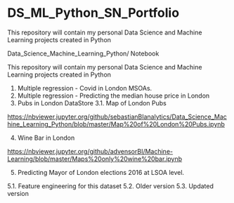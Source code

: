 # DS_ML_Python_SN_Portfolio
This repository will contain my personal Data Science and Machine Learning projects created in Python

Data_Science_Machine_Learning_Python/ Notebook

This repository will contain my personal Data Science and Machine Learning projects created in Python
1. Multiple regression - Covid in London MSOAs.
2. Multiple regression - Predicting the median house price in London
3. Pubs in London DataStore
3.1. Map of London Pubs

 https://nbviewer.jupyter.org/github/sebastianBIanalytics/Data_Science_Machine_Learning_Python/blob/master/Map%20of%20London%20Pubs.ipynb

4. Wine Bar in London

 https://nbviewer.jupyter.org/github/advensorBI/Machine-Learning/blob/master/Maps%20only%20wine%20bar.ipynb 

5. Predicting Mayor of London elections 2016 at LSOA level.

 5.1. Feature engineering for this dataset 
 5.2. Older version 
 5.3. Updated version 



